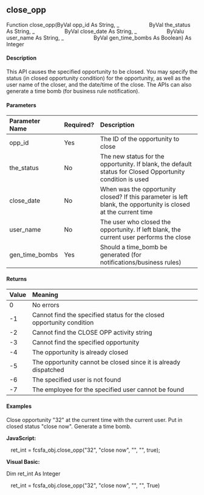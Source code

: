 close_opp
---------

Function close_opp(ByVal opp_id As String, _
                   ByVal the_status As String, _
                   ByVal close_date As String, _
                   ByValu user_name As String, _
                   ByVal gen_time_bombs As Boolean) As Integer

#### Description

This API causes the specified opportunity to be closed. You may specify the status (in closed opportunity condition) for the opportunity, as well as the user name of the closer, and the date/time of the close. The APIs can also generate a time bomb (for business rule notification).

#### Parameters

| Parameter Name | Required? | Description |
|:--- |:--- |:--- |
| opp_id | Yes | The ID of the opportunity to close |
| the_status | No | The new status for the opportunity. If blank, the default status for Closed Opportunity condition is used |
| close_date | No | When was the opportunity closed? If this parameter is left blank, the opportunity is closed at the current time |
| user_name | No | The user who closed the opportunity. If left blank, the current user performs the close |
| gen_time_bombs | Yes | Should a time_bomb be generated (for notifications/business rules) |

#### Returns

| Value | Meaning |
|:--- |:--- |
| 0 | No errors |
| -1 | Cannot find the specified status for the closed opportunity condition |
| -2 | Cannot find the CLOSE OPP activity string |
| -3 | Cannot find the specified opportunity |
| -4 | The opportunity is already closed |
| -5 | The opportunity cannot be closed since it is already dispatched |
| -6 | The specified user is not found |
| -7 | The employee for the specified user cannot be found |

#### Examples

Close opportunity "32" at the current time with the current user. Put in closed status "close now". Generate a time bomb.

**JavaScript:**

   ret_int = fcsfa_obj.close_opp("32", "close now", "", "", true);

**Visual Basic:**

Dim ret_int As Integer

   ret_int = fcsfa_obj.close_opp("32", "close now", "", "", True)